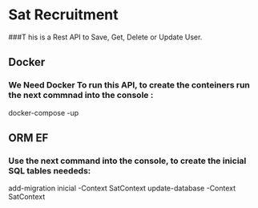 # Sat Recruitment

###T his is a Rest API to Save, Get, Delete or Update User.

## Docker 
### We Need Docker To run this API, to create the conteiners run the next commnad into the console :

docker-compose -up

## ORM EF
### Use the next command into the console, to create the inicial SQL tables neededs:

add-migration inicial -Context SatContext
update-database -Context SatContext